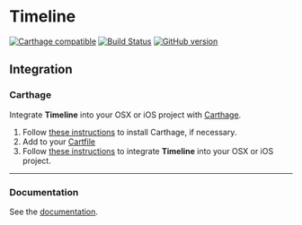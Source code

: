 # Timeline

[![Carthage compatible](https://img.shields.io/badge/Carthage-compatible-4BC51D.svg?style=flat)](https://github.com/Carthage/Carthage)
[![Build Status](https://travis-ci.org/dn-m/DictionaryTools.svg?branch=master)](https://travis-ci.org/dn-m/Timeline) 
[![GitHub version](https://badge.fury.io/gh/dn-m%2FDictionaryTools.svg)](https://badge.fury.io/gh/dn-m%2FTimeline)

<a name="integration"></a>
## Integration

### Carthage
Integrate **Timeline** into your OSX or iOS project with [Carthage](https://github.com/Carthage/Carthage).

1. Follow [these instructions](https://github.com/Carthage/Carthage#installing-carthage) to install Carthage, if necessary.
2. Add  to your [Cartfile](https://github.com/Carthage/Carthage/blob/master/Documentation/Artifacts.md#cartfile) 
3. Follow [these instructions](https://github.com/Carthage/Carthage#adding-frameworks-to-an-application) to integrate **Timeline** into your OSX or iOS project.

***

### Documentation

See the [documentation](http://dn-m.github.io/Timeline/).
